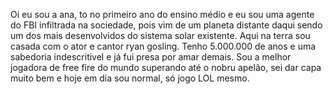  Oi eu sou a ana, to no primeiro ano do ensino médio e eu sou uma agente do FBI infiltrada na sociedade,
 pois vim de um planeta distante daqui sendo um dos mais desenvolvidos do sistema solar existente.
 Aqui na terra sou casada com o ator e cantor ryan gosling.
 Tenho 5.000.000 de anos e uma sabedoria indescritivel e já fui presa por amar demais.
 Sou a melhor jogadora de free fire do mundo superando até o nobru apelão, sei dar capa muito bem e hoje em dia sou normal, só jogo LOL mesmo.

